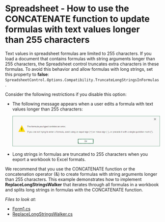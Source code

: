 # Spreadsheet - How to use the CONCATENATE function to update formulas with text values longer than 255 characters

Text values in spreadsheet formulas are limited to 255 characters. If you load a document that contains formulas with string arguments longer than 255 characters, the Spreadsheet control truncates extra characters in these formulas. To avoid this behavior and allow formulas with long strings, set this property to **false**: `SpreadsheetControl.Options.Compatibility.TruncateLongStringsInFormulas`.

Consider the following restrictions if you disable this option:

* The following message appears when a user edits a formula with text values longer than 255 characters:

    ![Error Formula Message](./images/spreadsheet-message.png)

* Long strings in formulas are truncated to 255 characters when you export a workbook to Excel formats. 

We recommend that you use the CONCATENATE function or the concatenation operator (&) to create formulas with string arguments longer than 255 characters. This example demonstrates how to implement **ReplaceLongStringsWalker** that iterates through all formulas in a workbook and splits long strings in formulas with the CONCATENATE function.

<!-- default file list -->
*Files to look at*:

* [Form1.cs](./CS/SpreadsheetApp/Form1.cs)
* [ReplaceLongStringsWalker.cs](./CS/SpreadsheetApp/ReplaceLongStringsWalker.cs)
<!-- default file list end -->
